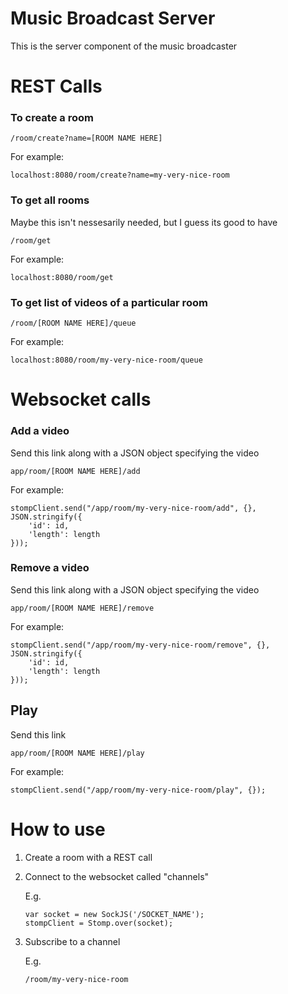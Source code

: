 Music Broadcast Server
=======================

This is the server component of the music broadcaster

# REST Calls

### To create a room
```
/room/create?name=[ROOM NAME HERE]
```

For example:
```
localhost:8080/room/create?name=my-very-nice-room
```

### To get all rooms
Maybe this isn't nessesarily needed, but I guess its good to have

```
/room/get
```

For example:

```
localhost:8080/room/get
```

### To get list of videos of a particular room

```
/room/[ROOM NAME HERE]/queue
```

For example:
```
localhost:8080/room/my-very-nice-room/queue
```

# Websocket calls
### Add a video
Send this link along with a JSON object specifying the video
```
app/room/[ROOM NAME HERE]/add
```

For example:
```
stompClient.send("/app/room/my-very-nice-room/add", {}, JSON.stringify({
    'id': id,
    'length': length
}));
```

### Remove a video
Send this link along with a JSON object specifying the video
```
app/room/[ROOM NAME HERE]/remove
```

For example:
```
stompClient.send("/app/room/my-very-nice-room/remove", {}, JSON.stringify({
    'id': id,
    'length': length
}));
```

## Play
Send this link
```
app/room/[ROOM NAME HERE]/play
```

For example:
```
stompClient.send("/app/room/my-very-nice-room/play", {});
```


# How to use
1. Create a room with a REST call
2. Connect to the websocket called "channels"

   E.g.
   ```
   var socket = new SockJS('/SOCKET_NAME');
   stompClient = Stomp.over(socket);
   ```

3. Subscribe to a channel

   E.g.
   ```
   /room/my-very-nice-room
   ```